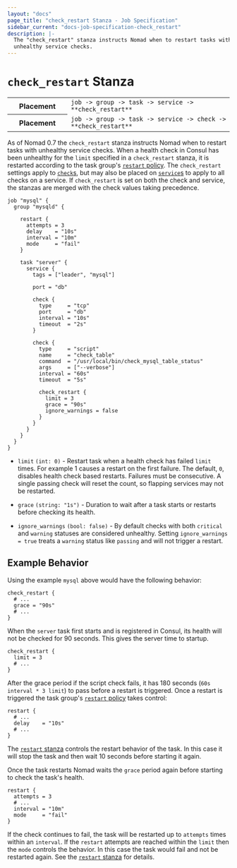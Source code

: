 ```yaml
---
layout: "docs"
page_title: "check_restart Stanza - Job Specification"
sidebar_current: "docs-job-specification-check_restart"
description: |-
  The "check_restart" stanza instructs Nomad when to restart tasks with
  unhealthy service checks.
---
```


# `check_restart` Stanza

<table class="table table-bordered table-striped">
  <tr>
    <th width="120">Placement</th>
    <td>
      <code>job -> group -> task -> service -> **check_restart**</code>
    </td>
  </tr>
  <tr>
    <th width="120">Placement</th>
    <td>
      <code>job -> group -> task -> service -> check -> **check_restart**</code>
    </td>
  </tr>
</table>

As of Nomad 0.7 the `check_restart` stanza instructs Nomad when to restart
tasks with unhealthy service checks.  When a health check in Consul has been
unhealthy for the `limit` specified in a `check_restart` stanza, it is
restarted according to the task group's [`restart` policy][restart_stanza]. The
`check_restart` settings apply to [`check`s][check_stanza], but may also be
placed on [`service`s][service_stanza] to apply to all checks on a service.
If `check_restart` is set on both the check and service, the stanzas are
merged with the check values taking precedence.

```hcl
job "mysql" {
  group "mysqld" {

    restart {
      attempts = 3
      delay    = "10s"
      interval = "10m"
      mode     = "fail"
    }

    task "server" {
      service {
        tags = ["leader", "mysql"]

        port = "db"

        check {
          type     = "tcp"
          port     = "db"
          interval = "10s"
          timeout  = "2s"
        }

        check {
          type     = "script"
          name     = "check_table"
          command  = "/usr/local/bin/check_mysql_table_status"
          args     = ["--verbose"]
          interval = "60s"
          timeout  = "5s"

          check_restart {
            limit = 3
            grace = "90s"
            ignore_warnings = false
          }
        }
      }
    }
  }
}
```

- `limit` `(int: 0)` - Restart task when a health check has failed `limit`
  times.  For example 1 causes a restart on the first failure. The default,
  `0`, disables health check based restarts. Failures must be consecutive. A
  single passing check will reset the count, so flapping services may not be
  restarted.

- `grace` `(string: "1s")` - Duration to wait after a task starts or restarts
  before checking its health.

- `ignore_warnings` `(bool: false)` - By default checks with both `critical`
  and `warning` statuses are considered unhealthy. Setting `ignore_warnings =
  true` treats a `warning` status like `passing` and will not trigger a restart.

## Example Behavior

Using the example `mysql` above would have the following behavior:

```hcl
check_restart {
  # ...
  grace = "90s"
  # ...
}
```

When the `server` task first starts and is registered in Consul, its health
will not be checked for 90 seconds. This gives the server time to startup.

```hcl
check_restart {
  limit = 3
  # ...
}
```

After the grace period if the script check fails, it has 180 seconds (`60s
interval * 3 limit`) to pass before a restart is triggered. Once a restart is
triggered the task group's [`restart` policy][restart_stanza] takes control:

```hcl
restart {
  # ...
  delay    = "10s"
  # ...
}
```

The [`restart` stanza][restart_stanza] controls the restart behavior of the
task. In this case it will stop the task and then wait 10 seconds before
starting it again.

Once the task restarts Nomad waits the `grace` period again before starting to
check the task's health.


```hcl
restart {
  attempts = 3
  # ...
  interval = "10m"
  mode     = "fail"
}
```

If the check continues to fail, the task will be restarted up to `attempts`
times within an `interval`. If the `restart` attempts are reached within the
`limit` then the `mode` controls the behavior. In this case the task would fail
and not be restarted again. See the [`restart` stanza][restart_stanza] for
details.

[check_stanza]:  /docs/job-specification/service.html#check-parameters "check stanza"
[restart_stanza]: /docs/job-specification/restart.html "restart stanza"
[service_stanza]: /docs/job-specification/service.html "service stanza"
